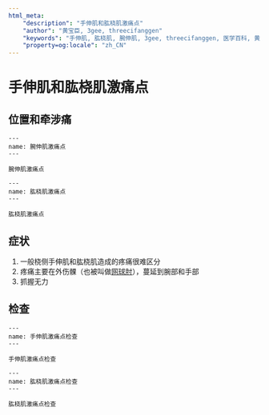 ```yaml
---
html_meta:
    "description": "手伸肌和肱桡肌激痛点"
    "author": "黄宝臣, 3gee, threecifanggen"
    "keywords": "手伸肌, 肱桡肌, 腕伸肌, 3gee, threecifanggen, 医学百科, 黄宝臣"
    "property=og:locale": "zh_CN"
---
```


# 手伸肌和肱桡肌激痛点

## 位置和牵涉痛

```{figure} assets/img/2022-01-21-11-19-41.png
---
name: 腕伸肌激痛点
---

腕伸肌激痛点
```

```{figure} assets/img/2022-01-21-11-21-52.png
---
name: 肱桡肌激痛点
---

肱桡肌激痛点
```

## 症状

1. 一般桡侧手伸肌和肱桡肌造成的疼痛很难区分
2. 疼痛主要在外伤髁（也被叫做[网球肘](#)），蔓延到腕部和手部
3. 抓握无力

## 检查

```{figure} assets/img/2022-01-21-11-24-41.png
---
name: 手伸肌激痛点检查
---

手伸肌激痛点检查
```

```{figure} assets/img/2022-01-21-11-25-15.png
---
name: 肱桡肌激痛点检查
---

肱桡肌激痛点检查
```